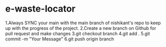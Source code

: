 # e-waste-locator

1.Always SYNC your main with the main branch of nishikant's repo to keep up with the progress of the project. 
2.Create a new branch on Github for pull request and make changes
3.git checkout branch
4.git add .
5.git commit -m "Your Message"
6.git push origin branch